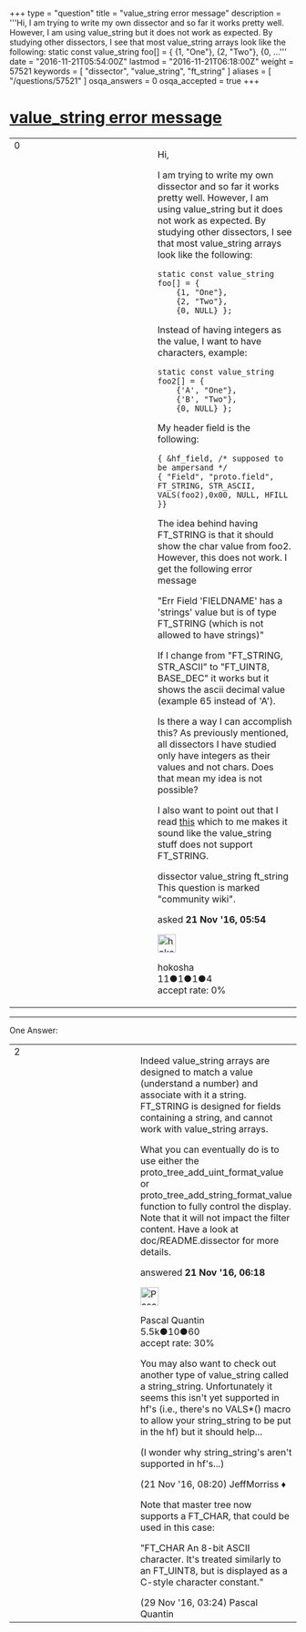 +++
type = "question"
title = "value_string error message"
description = '''Hi, I am trying to write my own dissector and so far it works pretty well. However, I am using value_string but it does not work as expected. By studying other dissectors, I see that most value_string arrays look like the following: static const value_string foo[] = {  {1, &quot;One&quot;},  {2, &quot;Two&quot;},  {0, ...'''
date = "2016-11-21T05:54:00Z"
lastmod = "2016-11-21T06:18:00Z"
weight = 57521
keywords = [ "dissector", "value_string", "ft_string" ]
aliases = [ "/questions/57521" ]
osqa_answers = 0
osqa_accepted = true
+++

<div class="headNormal">

# [value\_string error message](/questions/57521/value_string-error-message)

</div>

<div id="main-body">

<div id="askform">

<table id="question-table" style="width:100%;"><colgroup><col style="width: 50%" /><col style="width: 50%" /></colgroup><tbody><tr class="odd"><td style="width: 30px; vertical-align: top"><div class="vote-buttons"><div id="post-57521-score" class="post-score" title="current number of votes">0</div><div id="favorite-count" class="favorite-count"></div></div></td><td><div id="item-right"><div class="question-body"><p>Hi,</p><p>I am trying to write my own dissector and so far it works pretty well. However, I am using value_string but it does not work as expected. By studying other dissectors, I see that most value_string arrays look like the following:</p><pre><code>static const value_string foo[] = {
    {1, &quot;One&quot;},
    {2, &quot;Two&quot;},
    {0, NULL} };</code></pre><p>Instead of having integers as the value, I want to have characters, example:</p><pre><code>static const value_string foo2[] = {
    {&#39;A&#39;, &quot;One&quot;},
    {&#39;B&#39;, &quot;Two&quot;},
    {0, NULL} };</code></pre><p>My header field is the following:</p><pre><code>{ &amp;hf_field, /* supposed to be ampersand */
{ &quot;Field&quot;, &quot;proto.field&quot;, FT_STRING, STR_ASCII, VALS(foo2),0x00, NULL, HFILL }}</code></pre><p>The idea behind having FT_STRING is that it should show the char value from foo2. However, this does not work. I get the following error message</p><p>"Err Field 'FIELDNAME' has a 'strings' value but is of type FT_STRING (which is not allowed to have strings)"</p><p>If I change from "FT_STRING, STR_ASCII" to "FT_UINT8, BASE_DEC" it works but it shows the ascii decimal value (example 65 instead of 'A').</p><p>Is there a way I can accomplish this? As previously mentioned, all dissectors I have studied only have integers as their values and not chars. Does that mean my idea is not possible?</p><p>I also want to point out that I read <a href="https://ask.wireshark.org/questions/889/creating-a-filter-to-filter-on-a-text-label-based-on-a-uint64">this</a> which to me makes it sound like the value_string stuff does not support FT_STRING.</p></div><div id="question-tags" class="tags-container tags">dissector value_string ft_string</div><div id="question-controls" class="post-controls"><div class="community-wiki">This question is marked "community wiki".</div></div><div class="post-update-info-container"><div class="post-update-info post-update-info-user"><p>asked <strong>21 Nov '16, 05:54</strong></p><img src="https://secure.gravatar.com/avatar/ea2079f8254c72aba204dd5d028063ef?s=32&amp;d=identicon&amp;r=g" class="gravatar" width="32" height="32" alt="hokosha&#39;s gravatar image" /><p>hokosha<br />
<span class="score" title="11 reputation points">11</span><span title="1 badges"><span class="badge1">●</span><span class="badgecount">1</span></span><span title="1 badges"><span class="silver">●</span><span class="badgecount">1</span></span><span title="4 badges"><span class="bronze">●</span><span class="badgecount">4</span></span><br />
<span class="accept_rate" title="Rate of the user&#39;s accepted answers">accept rate:</span> <span title="hokosha has no accepted answers">0%</span></p></div></div><div id="comments-container-57521" class="comments-container"></div><div id="comment-tools-57521" class="comment-tools"></div><div class="clear"></div><div id="comment-57521-form-container" class="comment-form-container"></div><div class="clear"></div></div></td></tr></tbody></table>

------------------------------------------------------------------------

<div class="tabBar">

<span id="sort-top"></span>

<div class="headQuestions">

One Answer:

</div>

</div>

<span id="57526"></span>

<div id="answer-container-57526" class="answer accepted-answer">

<table style="width:100%;"><colgroup><col style="width: 50%" /><col style="width: 50%" /></colgroup><tbody><tr class="odd"><td style="width: 30px; vertical-align: top"><div class="vote-buttons"><div id="post-57526-score" class="post-score" title="current number of votes">2</div></div></td><td><div class="item-right"><div class="answer-body"><p>Indeed value_string arrays are designed to match a value (understand a number) and associate with it a string. FT_STRING is designed for fields containing a string, and cannot work with value_string arrays.</p><p>What you can eventually do is to use either the proto_tree_add_uint_format_value or proto_tree_add_string_format_value function to fully control the display. Note that it will not impact the filter content. Have a look at doc/README.dissector for more details.</p></div><div class="answer-controls post-controls"></div><div class="post-update-info-container"><div class="post-update-info post-update-info-user"><p>answered <strong>21 Nov '16, 06:18</strong></p><img src="https://secure.gravatar.com/avatar/713f24fd877861260b71ecd455018625?s=32&amp;d=identicon&amp;r=g" class="gravatar" width="32" height="32" alt="Pascal%20Quantin&#39;s gravatar image" /><p>Pascal Quantin<br />
<span class="score" title="5544 reputation points"><span>5.5k</span></span><span title="10 badges"><span class="silver">●</span><span class="badgecount">10</span></span><span title="60 badges"><span class="bronze">●</span><span class="badgecount">60</span></span><br />
<span class="accept_rate" title="Rate of the user&#39;s accepted answers">accept rate:</span> <span title="Pascal Quantin has 92 accepted answers">30%</span></p></div></div><div id="comments-container-57526" class="comments-container"><span id="57531"></span><div id="comment-57531" class="comment"><div id="post-57531-score" class="comment-score"></div><div class="comment-text"><p>You may also want to check out another type of value_string called a string_string. Unfortunately it seems this isn't yet supported in hf's (i.e., there's no VALS*() macro to allow your string_string to be put in the hf) but it should help...</p><p>(I wonder why string_string's aren't supported in hf's...)</p></div><div id="comment-57531-info" class="comment-info"><span class="comment-age">(21 Nov '16, 08:20)</span> JeffMorriss ♦</div></div><span id="57694"></span><div id="comment-57694" class="comment"><div id="post-57694-score" class="comment-score"></div><div class="comment-text"><p>Note that master tree now supports a FT_CHAR, that could be used in this case:</p><p>"FT_CHAR An 8-bit ASCII character. It's treated similarly to an FT_UINT8, but is displayed as a C-style character constant."</p></div><div id="comment-57694-info" class="comment-info"><span class="comment-age">(29 Nov '16, 03:24)</span> Pascal Quantin</div></div></div><div id="comment-tools-57526" class="comment-tools"></div><div class="clear"></div><div id="comment-57526-form-container" class="comment-form-container"></div><div class="clear"></div></div></td></tr></tbody></table>

</div>

<div class="paginator-container-left">

</div>

</div>

</div>

